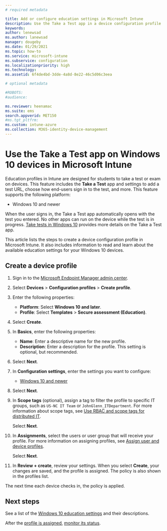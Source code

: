 ```yaml
---
# required metadata

title: Add or configure education settings in Microsoft Intune
description: Use the Take a Test app in a device configuration profile on Windows 10 and later devices in Microsoft Intune. Create a configuration profile using the Education settings, and enter a test app URL, choose how users sign-in, monitor the screen during the test, and allow or prevent text suggestions during the test.
keywords:
author: lenewsad
ms.author: lanewsad
manager: dougeby
ms.date: 01/29/2021
ms.topic: how-to
ms.service: microsoft-intune
ms.subservice: configuration
ms.localizationpriority: high
ms.technology:
ms.assetid: 6f4de4bd-3dde-4a8d-8e22-46c5d06c3eea

# optional metadata

#ROBOTS:
#audience:

ms.reviewer: heenamac
ms.suite: ems
search.appverid: MET150
#ms.tgt_pltfrm:
ms.custom: intune-azure
ms.collection: M365-identity-device-management
---
```


# Use the Take a Test app on Windows 10 devices in Microsoft Intune

Education profiles in Intune are designed for students to take a test or exam on devices. This feature includes the **Take a Test** app and settings to add a test URL, choose how end-users sign in to the test, and more. This feature supports the following platform:

- Windows 10 and newer

When the user signs in, the Take a Test app automatically opens with the test you entered. No other apps can run on the device while the test is in progress. [Take tests in Windows 10](/education/windows/take-tests-in-windows-10) provides more details on the Take a Test app.

This article lists the steps to create a device configuration profile  in Microsoft Intune. It also includes information to read and learn about the available education settings for your Windows 10 devices.

## Create a device profile

1. Sign in to the [Microsoft Endpoint Manager admin center](https://go.microsoft.com/fwlink/?linkid=2109431).
2. Select **Devices** > **Configuration profiles** > **Create profile**.
3. Enter the following properties:

    - **Platform**: Select **Windows 10 and later**.
    - **Profile**: Select **Templates** > **Secure assessment (Education)**.

4. Select **Create**.
5. In **Basics**, enter the following properties:

    - **Name**: Enter a descriptive name for the new profile.
    - **Description**: Enter a description for the profile. This setting is optional, but recommended.

6. Select **Next**.
7. In **Configuration settings**, enter the settings you want to configure:

    - [Windows 10 and newer](education-settings-windows.md)

8. Select **Next**.

9. In **Scope tags** (optional), assign a tag to filter the profile to specific IT groups, such as `US-NC IT Team` or `JohnGlenn_ITDepartment`. For more information about scope tags, see [Use RBAC and scope tags for distributed IT](../fundamentals/scope-tags.md).

    Select **Next**.

10. In **Assignments**, select the users or user group that will receive your profile. For more information on assigning profiles, see [Assign user and device profiles](device-profile-assign.md).

    Select **Next**.

11. In **Review + create**, review your settings. When you select **Create**, your changes are saved, and the profile is assigned. The policy is also shown in the profiles list.

The next time each device checks in, the policy is applied.

## Next steps

See a list of the [Windows 10 education settings](education-settings-windows.md) and their descriptions.

After the [profile is assigned](device-profile-assign.md), [monitor its status](device-profile-monitor.md).